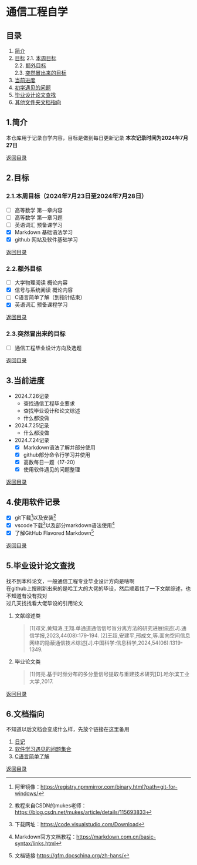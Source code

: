 # 通信工程自学

## 目录  
1. [简介](#1简介)  
2. [目标](#2目标)
2.1. [本周目标](#21本周目标2024年7月23日至2024年7月28日)  
2.2. [额外目标](#22额外目标)  
2.3. [突然冒出来的目标](#23突然冒出来的目标)  
3. [当前进度](#3当前进度)  
4. [初学遇见的问题](#4使用软件记录)  
5. [毕业设计论文查找](#5毕业设计论文查找)
6. [其他文件夹文档指向](#6文档指向)  

## 1.简介
本仓库用于记录自学内容，目标是做到每日更新记录
**本次记录时间为2024年7月27日**  

[返回目录](#目录)  

## 2.目标
### 2.1.本周目标（2024年7月23日至2024年7月28日）  
- [ ] 高等数学  第一章内容
- [ ] 高等数学  第一章习题
- [ ] 英语词汇  预备课学习
- [x] Markdown  基础语法学习
- [x] github    网站及软件基础学习  

[返回目录](#目录)  

### 2.2.额外目标
- [ ] 大学物理阅读 概论内容
- [x] 信号与系统阅读 概论内容
- [ ] C语言简单了解（到指针结束）
- [x] 英语词汇 预备课程学习  

[返回目录](#目录)  

### 2.3.突然冒出来的目标
- [ ] 通信工程毕业设计方向及选题

[返回目录](#目录)  
## 3.当前进度  
- 2024.7.26记录
    - 查找通信工程毕业要求
    - 查找毕业设计和论文综述
    - 什么都没做
- 2024.7.25记录
    - 什么都没做
- 2024.7.24记录  
    - [x] Markdown语法了解并部分使用
    - [x] github部分命令行学习并使用
    - [x] 高数每日一题（17-20）
    - [x] 使用软件遇见的问题整理  

[返回目录](#目录)  

## 4.使用软件记录
- [x] git下载[^1]以及安装[^2]  
- [x] vscode下载[^3]以及部分markdown语法使用[^4]
- [x] 了解GitHub Flavored Markdown[^5]  

[返回目录](#目录)  

## 5.毕业设计论文查找
找不到本科论文，一般通信工程专业毕业设计方向是啥啊  
在github上搜刷新出来的是哈工大的大佬的毕设，然后顺着找了一下文献综述，也不知道有没有找对  
过几天找找看大佬毕设的引用论文
1. 文献综述类
    > [1]邓文,黄知涛,王翔.单通道通信信号盲分离方法的研究进展综述[J].通信学报,2023,44(08):179-194.
    > [2]王超,安建平,邢成文,等.面向空间信息网络的隐蔽通信技术综述[J].中国科学:信息科学,2024,54(06):1319-1349.
2. 毕业论文类
    > [1]何亮.基于时频分布的多分量信号提取与重建技术研究[D].哈尔滨工业大学,2017.  

[返回目录](#目录)  
    
## 6.文档指向
不知道以后文档会变成什么样，先放个链接在这里备用
1. [日记](/diary)
2. [软件学习遇见的问题集合](/issue)  
3. [C语言简单了解](/c)  

[返回目录](#目录)  




  
[^1]:阿里镜像：https://registry.npmmirror.com/binary.html?path=git-for-windows/ 
[^2]:教程来自CSDN的mukes老师：https://blog.csdn.net/mukes/article/details/115693833  
[^3]:下载网址：https://code.visualstudio.com/Download  
[^4]:Markdown官方文档教程：https://markdown.com.cn/basic-syntax/links.html  
[^5]:文档链接:https://gfm.docschina.org/zh-hans/
